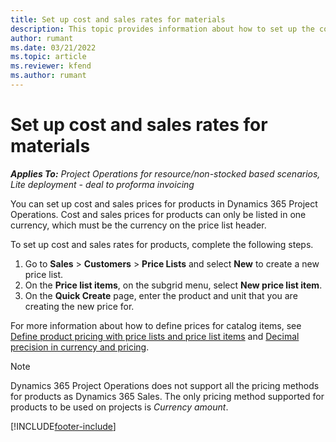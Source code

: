 ```yaml
---
title: Set up cost and sales rates for materials
description: This topic provides information about how to set up the cost and sales rates for materials used on projects. 
author: rumant
ms.date: 03/21/2022
ms.topic: article
ms.reviewer: kfend 
ms.author: rumant
---
```


# Set up cost and sales rates for materials

_**Applies To:** Project Operations for resource/non-stocked based scenarios, Lite deployment - deal to proforma invoicing_

You can set up cost and sales prices for products in Dynamics 365 Project Operations. Cost and sales prices for products can only be listed in one currency, which must be the currency on the price list header.

To set up cost and sales rates for products, complete the following steps. 

1. Go to **Sales** > **Customers** > **Price Lists** and select **New** to create a new price list. 
2. On the **Price list items**, on the subgrid menu, select **New price list item**. 
3. On the **Quick Create** page, enter the product and unit that you are creating the new price for.

For more information about how to define prices for catalog items, see [Define product pricing with price lists and price list items](/dynamics365/sales/create-price-lists-price-list-items-define-pricing-products) and [Decimal precision in currency and pricing](/dynamics365/sales/decimal-precision-currency-pricing).
> [!NOTE]
> Dynamics 365 Project Operations does not support all the pricing methods for products as Dynamics 365 Sales. The only pricing method supported for products to be used on projects is *Currency amount*.


[!INCLUDE[footer-include](../includes/footer-banner.md)]
